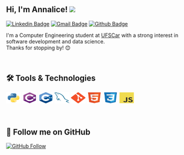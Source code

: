 <h2> Hi, I'm Annalice! <img src="https://media3.giphy.com/media/v1.Y2lkPTc5MGI3NjExODU5ZDh3OHkzODZiNzNrbzMzYWY3eHg5N2U0dHphNmcyamMzejJ3eSZlcD12MV9pbnRlcm5hbF9naWZfYnlfaWQmY3Q9cw/J4PCNdOX0N6opgXE0n/giphy.gif" width="60"></h2>

[![Linkedin Badge](https://img.shields.io/badge/-LinkedIn-%230077B5?style=flat&logo=linkedin&logoColor=white)](https://www.linkedin.com/in/annalice-fernandes)
[![Gmail Badge](https://img.shields.io/badge/Gmail-D14836?style=flat&logo=gmail&logoColor=white)](mailto:annalice@estudante.ufscar.br)
[![Github Badge](https://img.shields.io/badge/-GitHub-181717?style=flat&logo=github&logoColor=white)](https://github.com/Annalicefs)

<p>I'm a Computer Engineering student at <a href="http://www.ufscar.br"
 target="_blank">UFSCar</a> with a strong interest in software development and data science.<br>
  Thanks for stopping by! 😊<br></p>

<br>

## 🛠️ Tools & Technologies

<div > 
  <img alt="Python" height="30" width="40" title="Python" src="https://raw.githubusercontent.com/devicons/devicon/master/icons/python/python-original.svg" /> 
  <img alt="C#" height="30" width="40" title="C#" src="https://raw.githubusercontent.com/devicons/devicon/master/icons/csharp/csharp-original.svg" /> 
  <img alt="C++" height="30" width="40" title="C++" src="https://raw.githubusercontent.com/devicons/devicon/master/icons/cplusplus/cplusplus-original.svg" /> 
  <img alt="SQL" height="30" width="40" title="SQL" src="https://raw.githubusercontent.com/devicons/devicon/master/icons/mysql/mysql-original.svg" /> 
  <img alt="Git" height="30" width="40" title="Git" src="https://raw.githubusercontent.com/devicons/devicon/master/icons/git/git-original.svg" /> 
  <img alt="HTML5" height="30" width="40" title="HTML5" src="https://raw.githubusercontent.com/devicons/devicon/master/icons/html5/html5-original.svg" /> 
  <img alt="CSS3" height="30" width="40" title="CSS3" src="https://raw.githubusercontent.com/devicons/devicon/master/icons/css3/css3-original.svg" /> 
  <img alt="JavaScript" height="30" width="40" title="JavaScript" src="https://raw.githubusercontent.com/devicons/devicon/master/icons/javascript/javascript-original.svg" /> 
</div>

<br>

<!-- ## Github Stats
[![Top Langs](https://github-readme-stats-eight-delta-76.vercel.app/api/top-langs/?username=Annalicefs&layout=compact&langs_count=7&theme=dracula)](https://github.com/Annalicefs

<div align= "center">
  <a href="https://github.com/Annalicefs">
    <img loading="lazy" height="180em" src="https://github-readme-stats.vercel.app/api/top-langs/?username=Annalicefs&layout=compact&langs_count=7&theme=dracula"/>
    <img loading="lazy" height="180em" src="https://github-readme-stats.vercel.app/api?username=Annalicefs&show_icons=true&theme=dracula&include_all_commits=true&count_private=true"/>
  </a>
</div> -->

<br>

## 🐙 Follow me on GitHub

<div>
  <a href="https://github.com/Annalicefs">
    <img src="https://img.shields.io/github/followers/Annalicefs?label=follow&style=social" alt="GitHub Follow">
  </a>
</div>


